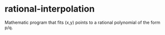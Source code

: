 # rational-interpolation
Mathematic program that fits (x,y) points to a rational polynomial of the form p/q.
